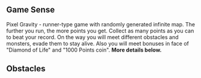 ## Game Sense
Pixel Gravity - runner-type game with randomly generated infinite map. The further you run, the more points you get. Collect as many points as you can to beat your record. On the way you will meet different obstacles and monsters, evade them to stay alive. Also you will meet bonuses in face of "Diamond of Life" and "1000 Points coin". **More details below.**

## Obstacles
